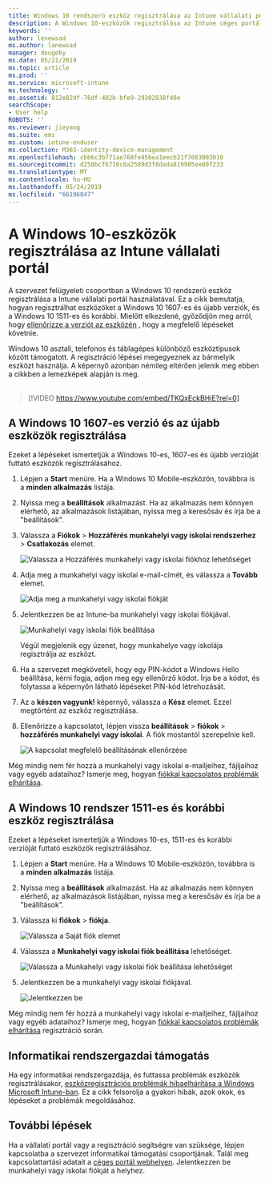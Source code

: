 ```yaml
---
title: Windows 10 rendszerű eszköz regisztrálása az Intune vállalati portál |} A Microsoft Docs
description: A Windows 10-eszközök regisztrálása az Intune céges portál lépései
keywords: ''
author: lenewsad
ms.author: lanewsad
manager: dougeby
ms.date: 05/21/2019
ms.topic: article
ms.prod: ''
ms.service: microsoft-intune
ms.technology: ''
ms.assetid: 812e82df-76df-402b-bfe9-29302838f40e
searchScope:
- User help
ROBOTS: ''
ms.reviewer: jieyang
ms.suite: ems
ms.custom: intune-enduser
ms.collection: M365-identity-device-management
ms.openlocfilehash: cbb6c3b771ae768fe45bea1eecb21f7083003010
ms.sourcegitcommit: d258bcf6716c8a2589d3f8dada819905ee80f233
ms.translationtype: MT
ms.contentlocale: hu-HU
ms.lasthandoff: 05/24/2019
ms.locfileid: "66196847"
---
```

# <a name="enroll-windows-10-devices-with-intune-company-portal"></a>A Windows 10-eszközök regisztrálása az Intune vállalati portál

A szervezet felügyeleti csoportban a Windows 10 rendszerű eszköz regisztrálása a Intune vállalati portál használatával. Ez a cikk bemutatja, hogyan regisztrálhat eszközöket a Windows 10 1607-es és újabb verziók, és a Windows 10 1511-es és korábbi. Mielőtt elkezdené, győződjön meg arról, hogy [ellenőrizze a verziót az eszközén](windows-enrollment-company-portal.md#find-windows-10-version-number) , hogy a megfelelő lépéseket követnie.  

Windows 10 asztali, telefonos és táblagépes különböző eszköztípusok között támogatott. A regisztráció lépései megegyeznek az bármelyik eszközt használja. A képernyő azonban némileg eltérően jelenik meg ebben a cikkben a lemezképek alapján is meg.  
</br>
> [!VIDEO https://www.youtube.com/embed/TKQxEckBHiE?rel=0]

## <a name="enroll-windows-10-version-1607-and-later-device"></a>A Windows 10 1607-es verzió és az újabb eszközök regisztrálása 
Ezeket a lépéseket ismertetjük a Windows 10-es, 1607-es és újabb verzióját futtató eszközök regisztrálásához.  

1. Lépjen a **Start** menüre. Ha a Windows 10 Mobile-eszközön, továbbra is a **minden alkalmazás** listája.

2. Nyissa meg a **beállítások** alkalmazást. Ha az alkalmazás nem könnyen elérhető, az alkalmazások listájában, nyissa meg a keresősáv és írja be a "beállítások".

3. Válassza a **Fiókok** > **Hozzáférés munkahelyi vagy iskolai rendszerhez** > **Csatlakozás** elemet.  


    ![Válassza a Hozzáférés munkahelyi vagy iskolai fiókhoz lehetőséget](./media/w10-enroll-rs1-connect-to-work-or-school.png)  

4. Adja meg a munkahelyi vagy iskolai e-mail-címét, és válassza a **Tovább** elemet.  


   ![Adja meg a munkahelyi vagy iskolai fiókját](./media/w10-enroll-rs1-set-up-work-or-school-account.png)  

5. Jelentkezzen be az Intune-ba munkahelyi vagy iskolai fiókjával.  


    ![Munkahelyi vagy iskolai fiók beállítása](./media/w10-enroll-rs1-enter-your-credentials.png)  

    Végül megjelenik egy üzenet, hogy munkahelye vagy iskolája regisztrálja az eszközt.

6. Ha a szervezet megköveteli, hogy egy PIN-kódot a Windows Hello beállítása, kérni fogja, adjon meg egy ellenőrző kódot. Írja be a kódot, és folytassa a képernyőn látható lépéseket PIN-kód létrehozását.  

7. Az a **készen vagyunk!** képernyő, válassza a **Kész** elemet. Ezzel megtörtént az eszköz regisztrálása.  

8. Ellenőrizze a kapcsolatot, lépjen vissza **beállítások** > **fiókok** > **hozzáférés munkahelyi vagy iskolai**.  A fiók mostantól szerepelnie kell.  


    ![A kapcsolat megfelelő beállításának ellenőrzése](./media/w10-enroll-rs1-validate-successful-enrollment.png)  

Még mindig nem fér hozzá a munkahelyi vagy iskolai e-mailjeihez, fájljaihoz vagy egyéb adataihoz? Ismerje meg, hogyan [fiókkal kapcsolatos problémák elhárítása](troubleshoot-your-windows-10-device-windows.md#troubleshooting-steps-to-follow-if-you-see-access-work-or-school).  

## <a name="enroll-windows-10-version-1511-and-earlier-device"></a>A Windows 10 rendszer 1511-es és korábbi eszköz regisztrálása  
Ezeket a lépéseket ismertetjük a Windows 10-es, 1511-es és korábbi verzióját futtató eszközök regisztrálásához.  

1. Lépjen a **Start** menüre. Ha a Windows 10 Mobile-eszközön, továbbra is a **minden alkalmazás** listája.

2. Nyissa meg a **beállítások** alkalmazást. Ha az alkalmazás nem könnyen elérhető, az alkalmazások listájában, nyissa meg a keresősáv és írja be a "beállítások".

3. Válassza ki **fiókok** > **fiókja**.  


    ![Válassza a Saját fiók elemet](./media/W10-enroll-2-accounts-your-account.png)  

5. Válassza a **Munkahelyi vagy iskolai fiók beállítása** lehetőséget.  


    ![Válassza a Munkahelyi vagy iskolai fiók beállítása lehetőséget](./media/w10-enroll-3-add-work-school-acct.png)  

6. Jelentkezzen be a munkahelyi vagy iskolai fiókjával.  


    ![Jelentkezzen be](./media/W10-enroll-4-sign-in.png)  

Még mindig nem fér hozzá a munkahelyi vagy iskolai e-mailjeihez, fájljaihoz vagy egyéb adataihoz? Ismerje meg, hogyan [fiókkal kapcsolatos problémák elhárítása](troubleshoot-your-windows-10-device-windows.md#troubleshooting-steps-to-follow-if-you-see-your-account) regisztráció során.  

## <a name="it-administrator-support"></a>Informatikai rendszergazdai támogatás   

Ha egy informatikai rendszergazdája, és futtassa problémák eszközök regisztrálásakor, [eszközregisztrációs problémák hibaelhárítása a Windows Microsoft Intune-ban](https://support.microsoft.com/help/4469913). Ez a cikk felsorolja a gyakori hibák, azok okok, és lépéseket a problémák megoldásához. 

## <a name="next-steps"></a>További lépések  
Ha a vállalati portál vagy a regisztráció segítségre van szüksége, lépjen kapcsolatba a szervezet informatikai támogatási csoportjának. Talál meg kapcsolattartási adatait a [céges portál webhelyen](https://go.microsoft.com/fwlink/?linkid=2010980). Jelentkezzen be munkahelyi vagy iskolai fiókját a helyhez.  

 

